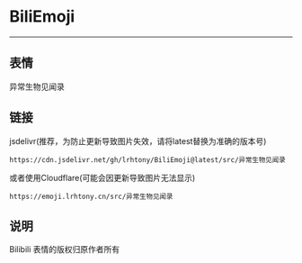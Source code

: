 # BiliEmoji
---
## 表情
异常生物见闻录
## 链接
jsdelivr(推荐，为防止更新导致图片失效，请将latest替换为准确的版本号)
```
https://cdn.jsdelivr.net/gh/lrhtony/BiliEmoji@latest/src/异常生物见闻录
```
或者使用Cloudflare(可能会因更新导致图片无法显示)
```
https://emoji.lrhtony.cn/src/异常生物见闻录
```
## 说明
Bilibili 表情的版权归原作者所有
